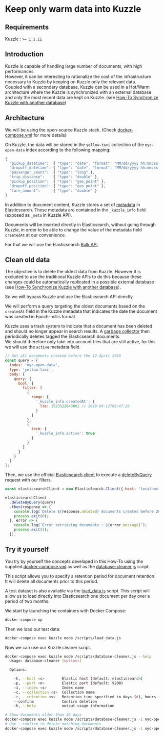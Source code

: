# Keep only warm data into Kuzzle

## Requirements

Kuzzle : `>= 1.2.11`  

## Introduction

Kuzzle is capable of handling large number of documents, with high performances.  
However, it can be interesting to rationalize the cost of the infrastructure necessary to Kuzzle by keeping on Kuzzle only the relevant data.  
Coupled with a secondary database, Kuzzle can be used in a Hot/Warm architecture where the Kuzzle is synchronized with an external database and only the most recent data are kept on Kuzzle. (see [How-To Synchronize Kuzzle with another database](../sync-data-to-another-database))

## Architecture

We will be using the open-source Kuzzle stack. (Check [docker-compose.yml](docker-compose.yml) for more details)

On Kuzzle, the data will be stored in the `yellow-taxi` collection of the `nyc-open-data` index according to the following mapping:

```js
{
  "pickup_datetime":  { "type": "date", "format": "MM/dd/yyyy hh:mm:ss a" },
  "dropoff_datetime": { "type": "date", "format": "MM/dd/yyyy hh:mm:ss a" },
  "passenger_count":  { "type": "long" },
  "trip_distance":    { "type": "double" },
  "pickup_position":  { "type": "geo_point" },
  "dropoff_position": { "type": "geo_point" },
  "fare_amount":      { "type": "double" }
}
```

In addition to document content, Kuzzle stores a set of [metadata](https://docs.kuzzle.io/guide/essentials/document-metadata/) in Elasticsearch. These metadata are contained in the `_kuzzle_info` field (exposed as `_meta` in Kuzzle API).  

Documents will be inserted directly in Elasticsearch, without going through Kuzzle, in order to be able to change the value of the metadata field `createdAt` at our convenience.  

For that we will use the Elasticsearch [Bulk API](https://www.elastic.co/guide/en/elasticsearch/reference/5.5/docs-bulk.html).  

## Clean old data

The objective is to delete the oldest data from Kuzzle. However it is excluded to use the traditional Kuzzle APIs to do this because these changes could be automatically replicated in a possible external database (see [How-To Synchronize Kuzzle with another database](../sync-data-to-another-database)).  

So we will bypass Kuzzle and use the Elasticsearch API directly.  

We will perform a query targeting the oldest documents based on the `createdAt` field in the Kuzzle metadata that indicates the date the document was created in Epoch-millis format.

Kuzzle uses a trash system to indicate that a document has been deleted and should no longer appear in search results. A [garbage collector](https://docs.kuzzle.io/guide/essentials/document-metadata/#garbage-collection) then periodically deletes tagged the Elasticsearch documents.   
We should therefore only take into account files that are still active, for this we will use the `active` metadata field.

```js
// Get all documents created before the 12 April 2018
const query = {
  index: 'nyc-open-data',
  type: 'yellow-taxi',
  body: {
    query: {
      bool: {
        filter: [
          {
            range: {
              '_kuzzle_info.createdAt': {
                lte: 1523522843802 // 2018-04-12T08:47:29
              }
            }
          },
          {
            term: {
              '_kuzzle_info.active': true
            }
          }
        ]
      }
    }
  }
};
```

Then, we use the official [Elasticsearch client](https://github.com/elastic/elasticsearch-js) to execute a [deleteByQuery](https://www.elastic.co/guide/en/elasticsearch/client/javascript-api/current/api-reference.html#api-deletebyquery) request with our filters.  

```js
const elasticsearchClient = new ElasticSearch.Client({ host: 'localhost:9200' });

elasticsearchClient
  .deleteByQuery(query)
  .then(response => {
    console.log(`Delete ${response.deleted} documents created before 2018-04-12`);
    process.exit(0);
  }, error => {
    console.log(`Error retrieving documents : ${error.message}`);
    process.exit(1);
  });
```

## Try it yourself

You try by yourself the concepts developed in this How-To using the supplied [docker-compose.yml](docker-compose.yml) as well as the [database-cleaner.js](scripts/database-cleaner.js) script.  

This script allows you to specify a retention period for document retention. It will delete all documents prior to this period.  

A test dataset is also available via the [load_data.js](scripts/load_data.js) script. This script will allow us to load directly into Elasticsearch one document per day over a period of two months.  

We start by launching the containers with Docker Compose:

```bash
docker-compose up
```

Then we load our test data:

```bash
docker-compose exec kuzzle node /scripts/load_data.js
```

Now we can use our Kuzzle cleaner script.

```bash
docker-compose exec kuzzle node /scripts/database-cleaner.js --help
  Usage: database-cleaner [options]

  Options:

    -h, --host <s>        Elastic host (default: elasticsearch)
    -p, --port <n>        Elastic port (default: 9200)
    -i, --index <s>       Index name
    -c, --collection <s>  Collection name
    -r, --retention <s>   Retention time specified in days (d), hours (h) or minutes (m) (default: 30d)
    --confirm             Confirm deletion
    -h, --help            output usage information

# Show documents older than 30 days
docker-compose exec kuzzle node /scripts/database-cleaner.js -i nyc-open-data -c yellow-taxi -r 30d
# Use --confirm to delete matching documents
docker-compose exec kuzzle node /scripts/database-cleaner.js -i nyc-open-data -c yellow-taxi -r 30d --confirm
```
